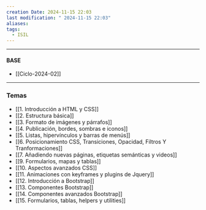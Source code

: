 ```yaml
---
creation Date: 2024-11-15 22:03
last modification: " 2024-11-15 22:03"
aliases: 
tags:
  - ISIL
---
```

___
#### BASE
- [[Ciclo-2024-02]]
___

### Temas

- [[1. Introducción a HTML y CSS]]
- [[2. Estructura básica]]
- [[3. Formato de imágenes y párrafos]]
- [[4. Publicación, bordes, sombras e iconos]]
- [[5. Listas, hipervínculos y barras de menús]]
- [[6. Posicionamiento CSS, Transiciones, Opacidad, Filtros Y Tranformaciones]]
- [[7. Añadiendo nuevas páginas, etiquetas semánticas y videos]]
- [[9. Formularios, mapas y tablas]]
- [[10. Aspectos avanzados CSS]]
- [[11. Animaciones con keyframes y plugins de Jquery]]
- [[12. Introducción a Bootstrap]]
- [[13. Componentes Bootstrap]]
- [[14. Componentes avanzados Bootstrap]]
- [[15. Formularios, tablas, helpers y utilities]]

